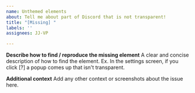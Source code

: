 ```yaml
---
name: Unthemed elements
about: Tell me about part of Discord that is not transparent!
title: "[Missing] "
labels: ''
assignees: JJ-VP

---
```


**Describe how to find / reproduce the missing element**
A clear and concise description of how to find the element. Ex. In the settings screen, if you click [?] a popup comes up that isn't transparent.

**Additional context**
Add any other context or screenshots about the issue here.
